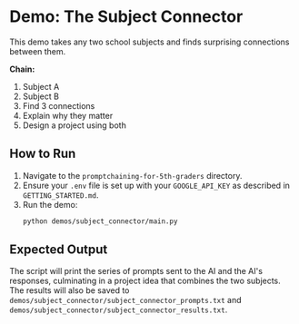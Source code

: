 # Demo: The Subject Connector

This demo takes any two school subjects and finds surprising connections between them.

**Chain:**

1.  Subject A
2.  Subject B
3.  Find 3 connections
4.  Explain why they matter
5.  Design a project using both

## How to Run

1.  Navigate to the `promptchaining-for-5th-graders` directory.
2.  Ensure your `.env` file is set up with your `GOOGLE_API_KEY` as described in `GETTING_STARTED.md`.
3.  Run the demo:
    ```bash
    python demos/subject_connector/main.py
    ```

## Expected Output

The script will print the series of prompts sent to the AI and the AI's responses, culminating in a project idea that combines the two subjects. The results will also be saved to `demos/subject_connector/subject_connector_prompts.txt` and `demos/subject_connector/subject_connector_results.txt`.
